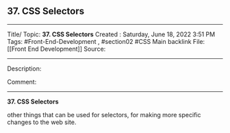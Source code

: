 ## 37. CSS Selectors

---

Title/ Topic: __37. CSS Selectors__
Created : Saturday, June 18, 2022 3:51 PM
Tags: #Front-End-Development , #section02  #CSS 
Main backlink File:[[Front End Development]]
Source: 

---
Description: 

Comment: 

---

__37. CSS Selectors__

other things that can be used for selectors, for making more specific changes to the web site.





















